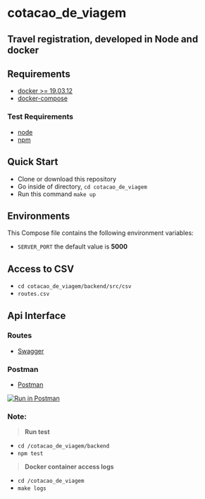 # cotacao_de_viagem

## Travel registration, developed in Node and docker

## Requirements

- [docker >= 19.03.12](https://www.docker.com/)
- [docker-compose](https://docs.docker.com/compose/)

### Test Requirements

- [node](https://nodejs.org/en/)
- [npm](https://www.npmjs.com/get-npm)

## Quick Start

- Clone or download this repository
- Go inside of directory, `cd cotacao_de_viagem`
- Run this command `make up`

## Environments

This Compose file contains the following environment variables:

- `SERVER_PORT` the default value is **5000**

## Access to CSV

- `cd cotacao_de_viagem/backend/src/csv`
- `routes.csv`

## Api Interface

### Routes

- [Swagger](http://localhost:5000/api-docs/)

### Postman

- [Postman](https://documenter.getpostman.com/view/2333553/T1LQhmGC)

[![Run in Postman](https://run.pstmn.io/button.svg)](https://app.getpostman.com/run-collection/3bb75224782259c006f0)

### Note:

> **Run test**

- `cd /cotacao_de_viagem/backend`
- `npm test`

> **Docker container access logs**

- `cd /cotacao_de_viagem`
- `make logs`
